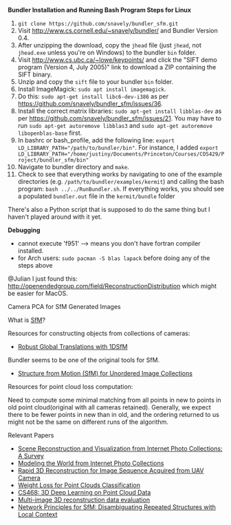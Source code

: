 **Bundler Installation and Running Bash Program Steps for Linux**

1. ```git clone https://github.com/snavely/bundler_sfm.git```
2. Visit http://www.cs.cornell.edu/~snavely/bundler/ and Bundler Version 0.4. 
3. After unzipping the download, copy the ```jhead``` file (just ```jhead```, not ```jhead.exe``` unless you're on Windows) to the bundler ```bin``` folder.
4. Visit http://www.cs.ubc.ca/~lowe/keypoints/
 and click the "SIFT demo program (Version 4, July 2005)" link to download a ZIP containing the SIFT binary. 
5. Unzip and copy the ```sift``` file to your bundler ```bin``` folder.
6. Install ImageMagick: ```sudo apt install imagemagick```. 
7. Do this: ```sudo apt-get install libc6-dev-i386``` as per https://github.com/snavely/bundler_sfm/issues/36.
8. Install the correct matrix libraries: ```sudo apt-get install libblas-dev``` as per https://github.com/snavely/bundler_sfm/issues/21. You may have to run ```sudo apt-get autoremove libblas3``` and ```sudo apt-get autoremove libopenblas-base``` first.
7. In bashrc or bash_profile, add the following line: ```export LD_LIBRARY_PATH="/path/to/bundler/bin"```. For instance, I added ```export LD_LIBRARY_PATH="/home/justiny/Documents/Princeton/Courses/COS429/Project/bundler_sfm/bin"```
8.  Navigate to bundler directory and ```make```.
9. Check to see that everything works by navigating to one of the example directories (e.g. ```/path/to/bundler/examples/kermit```) and calling the bash program: ```bash ../../RunBundler.sh```. If everything works, you should see a populated ```bundler.out``` file in the ```kermit/bundle``` folder

There's also a Python script that is supposed to do the same thing but I haven't played around with it yet.

**Debugging**

- cannot execute 'f951' --> means you don't have fortran compiler installed.
- for Arch users: ```sudo pacman -S blas lapack``` before doing any of the steps above

@Julian I just found this: http://openendedgroup.com/field/ReconstructionDistribution which might be easier for MacOS.


Camera PCA for SfM Generated Images

What is [SfM](https://en.wikipedia.org/wiki/Structure_from_motion)?



Resources for constructing objects from collections of cameras:

- [Robust Global Translations with 1DSfM](http://www.cs.cornell.edu/projects/1dsfm/)

Bundler seems to be one of the original tools for SfM.
- [Structure from Motion (SfM) for Unordered Image
Collections](http://www.cs.cornell.edu/~snavely/bundler/)

Resources for point cloud loss computation:

Need to compute some minimal matching from all points in new to points in old point
cloud(original with all cameras retained). Generally, we expect there to be fewer points in new
than in old, and the ordering returned to us might not be the same on different runs of the
algorithm.

Relevant Papers
- [Scene Reconstruction and Visualization from Internet Photo Collections: A Survey](https://www.jstage.jst.go.jp/article/ipsjtcva/3/0/3_0_44/_article/-char/ja/)
- [Modeling the World from Internet Photo Collections](http://phototour.cs.washington.edu/ModelingTheWorld_ijcv07.pdf)
- [Rapid 3D Reconstruction for Image Sequence Acquired from UAV Camera](https://www.ncbi.nlm.nih.gov/pmc/articles/PMC5795716/)
- [Weight Loss for Point Clouds
Classification](https://iopscience.iop.org/article/10.1088/1742-6596/1229/1/012045/pdf)
- [CS468: 3D Deep Learning
on Point Cloud
Data](http://graphics.stanford.edu/courses/cs468-17-spring/LectureSlides/L14%20-%203d%20deep%20learning%20on%20point%20cloud%20representation%20(analysis).pdf)
- [Multi-image 3D reconstruction data evaluation](https://www.sciencedirect.com/science/article/abs/pii/S1296207412001926)
- [Network Principles for SfM:
Disambiguating Repeated Structures with Local Context](https://www.cv-foundation.org/openaccess/content_iccv_2013/papers/Wilson_Network_Principles_for_2013_ICCV_paper.pdf)
